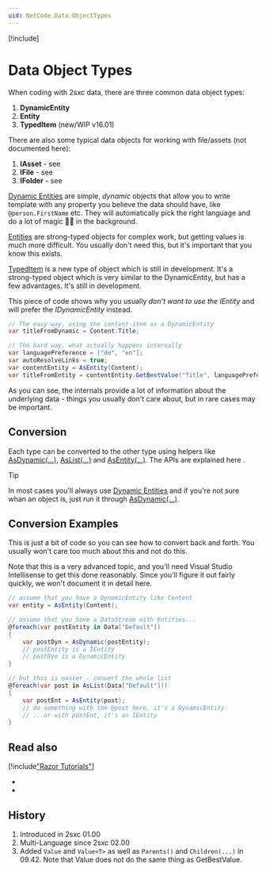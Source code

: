 ```yaml
---
uid: NetCode.Data.ObjectTypes
---
```


[!include[](~/pages/basics/stack/_shared-float-summary.md)]
<style>.context-box-summary .data-all { visibility: visible; } </style>

# Data Object Types

When coding with 2sxc data, there are three common data object types:

1. **DynamicEntity**
1. **Entity**
1. **TypedItem** (new/WIP v16.01)

There are also some typical data objects for working with file/assets (not documented here):

1. **IAsset** - see [](xref:ToSic.Sxc.Adam.IAsset)
1. **IFile** - see [](xref:ToSic.Sxc.Adam.IFile)
1. **IFolder** - see [](xref:ToSic.Sxc.Adam.IFolder)

[Dynamic Entities](xref:NetCode.DynamicData.DynamicEntity) are simple, _dynamic_ objects that allow you to write template with any property you believe the data should have, like `@person.FirstName` etc.
They will automatically pick the right language and do a lot of magic 🧙‍♂️ in the background.


[Entities](xref:NetCode.DynamicData.Entity) are strong-typed objects for complex work, but getting values is much more difficult.
You usually don't need this, but it's important that you know this exists.

[TypedItem](xref:ToSic.Sxc.Data.ITypedItem) is a new type of object which is still in development.
It's a strong-typed object which is very similar to the DynamicEntity, but has a few advantages.
It's still in development.

This piece of code shows why you usually _don't want to use the IEntity_ and will prefer the _IDynamicEntity_ instead.

```cs
// The easy way, using the content-item as a DynamicEntity
var titleFromDynamic = Content.Title; 

// The hard way, what actually happens internally
var languagePreference = ["de", "en"];
var autoResolveLinks = true;
var contentEntity = AsEntity(Content);
var titleFromEntity = contentEntity.GetBestValue("Title", languagePreference, autoResolveLinks);

```

As you can see, the internals provide a lot of information about the underlying data - things you usually don't care about, but in rare cases may be important.

## Conversion

Each type can be converted to the other type using helpers like [AsDynamic(...)](xref:NetCode.DynamicCode.AsDynamic), [AsList(...)](xref:NetCode.DynamicCode.AsList) and [AsEntity(...)](xref:NetCode.DynamicCode.AsEntity). The APIs are explained here [](xref:NetCode.DynamicCode.Index).

> [!TIP]
> In most cases you'll always use [Dynamic Entities](xref:NetCode.DynamicData.DynamicEntity) and if you're not sure whan an object is, just run it through [AsDynamic(...)](xref:NetCode.DynamicCode.AsDynamic).


## Conversion Examples

This is just a bit of code so you can see how to convert back and forth. You usually won't care too much about this and not do this.

Note that this is a very advanced topic, and you'll need Visual Studio Intellisense to get this done reasonably. Since you'll figure it out fairly quickly, we won't document it in detail here.

```cs
// assume that you have a DynamicEntity like Content
var entity = AsEntity(Content);

// assume that you have a DataStream with Entities...
@foreach(var postEntity in Data["Default"])
{
    var postDyn = AsDynamic(postEntity);
    // postEntity is a IEntity
    // postDyn is a DynamicEntity
}

// but this is easier - convert the whole list
@foreach(var post in AsList(Data["Default"]))
{
    var postEnt = AsEntity(post);
    // do something with the @post here, it's a DynamicEntity
    // ...or with postEnt, it's an IEntity
}
```


## Read also

[!include["Razor Tutorials"](~/shared/tutorials/razor.md)]


* [](xref:NetCode.DynamicData.DynamicEntity)
* [](xref:NetCode.DynamicData.Entity)

## History

1. Introduced in 2sxc 01.00
1. Multi-Language since 2sxc 02.00
1. Added `Value` and `Value<T>` as well as `Parents()` and `Children(...)` in 09.42. Note that Value does not do the same thing as GetBestValue.
